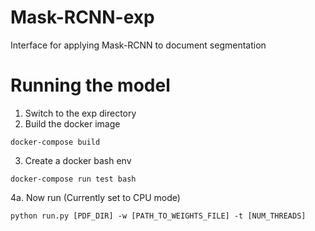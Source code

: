 # Mask-RCNN-exp
Interface for applying Mask-RCNN to document segmentation

# Running the model

1. Switch to the exp directory
2. Build the docker image
```
docker-compose build
```
3. Create a docker bash env
```
docker-compose run test bash
```
4a. Now run (Currently set to CPU mode)
```
python run.py [PDF_DIR] -w [PATH_TO_WEIGHTS_FILE] -t [NUM_THREADS]
```


